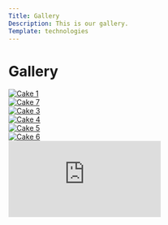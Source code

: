 ```yaml
---
Title: Gallery
Description: This is our gallery.
Template: technologies
---
```


Gallery
==========================

<div class="box">
<a href="%base_url%/image/cake1-unsplash.jpg" target="_blank">
    <picture>
        <source media="(min-width: 900px)" srcset="%base_url%/image/cake1-unsplash.jpg&w=200&q=50">
        <source media="(min-width: 376px)" srcset="%base_url%/image/cake1-unsplash.jpg&w=150&q=50">
        <img src="%base_url%/image/cake1-unsplash.jpg&w=50&q=50" alt="Cake 1">
    </picture>
</a>
</div>

<div class="box">
<a href="%base_url%/image/cake7-unsplash.jpg" target="_blank">
    <picture>
        <source media="(min-width: 900px)" srcset="%base_url%/image/cake7-unsplash.jpg&w=200&q=50">
        <source media="(min-width: 376px)" srcset="%base_url%/image/cake7-unsplash.jpg&w=150&q=50">
        <img src="%base_url%/image/cake7-unsplash.jpg&w=50&q=50" alt="Cake 7">
    </picture>
</a>
</div>

<div class="box">
<a href="%base_url%/image/cake3-unsplash.jpg" target="_blank">
    <picture>
        <source media="(min-width: 900px)" srcset="%base_url%/image/cake3-unsplash.jpg&w=200&q=50">
        <source media="(min-width: 376px)" srcset="%base_url%/image/cake3-unsplash.jpg&w=150&q=50">
        <img src="%base_url%/image/cake3-unsplash.jpg&w=50&q=50" alt="Cake 3">
    </picture>
</a>
</div>

<div class="box">
<a href="%base_url%/image/cake4-unsplash.jpg" target="_blank">
    <picture>
        <source media="(min-width: 900px)" srcset="%base_url%/image/cake4-unsplash.jpg&w=200&q=50">
        <source media="(min-width: 376px)" srcset="%base_url%/image/cake4-unsplash.jpg&w=150&q=50">
        <img src="%base_url%/image/cake4-unsplash.jpg&w=50&q=50" alt="Cake 4">
    </picture>
</a>
</div>

<div class="box">
<a href="%base_url%/image/cake5-unsplash.jpg" target="_blank">
    <picture>
        <source media="(min-width: 900px)" srcset="%base_url%/image/cake5-unsplash.jpg&w=200&q=50">
        <source media="(min-width: 376px)" srcset="%base_url%/image/cake5-unsplash.jpg&w=150&q=50">
        <img src="%base_url%/image/cake5-unsplash.jpg&w=50&q=50" alt="Cake 5">
    </picture>
</a>
</div>

<div class="box">
<a href="%base_url%/image/cake6-unsplash.jpg" target="_blank">
    <picture>
        <source media="(min-width: 900px)" srcset="%base_url%/image/cake6-unsplash.jpg&w=200&q=50">
        <source media="(min-width: 376px)" srcset="%base_url%/image/cake6-unsplash.jpg&w=150&q=50">
        <img src="%base_url%/image/cake6-unsplash.jpg&w=50&q=50" alt="Cake 6">
    </picture>
</a>
</div>

<div class="embed-container">
    <iframe src="https://www.youtube.com/embed/jghDDkELizk" title="My webtec project video" frameborder="0" allowfullscreen></iframe>
</div>



